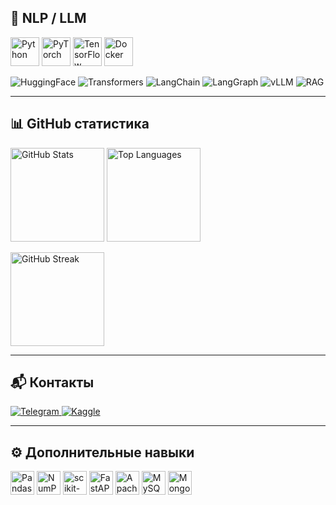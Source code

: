 ## 🔹 NLP / LLM

<p align="left">
  <!-- Основное -->
  <img src="https://cdn.jsdelivr.net/gh/devicons/devicon/icons/python/python-original.svg" width="46" height="46" alt="Python"/>
  <img src="https://cdn.jsdelivr.net/gh/devicons/devicon/icons/pytorch/pytorch-original.svg" width="46" height="46" alt="PyTorch"/>
  <img src="https://cdn.jsdelivr.net/gh/devicons/devicon/icons/tensorflow/tensorflow-original.svg" width="46" height="46" alt="TensorFlow"/>
  <img src="https://cdn.jsdelivr.net/gh/devicons/devicon/icons/docker/docker-original.svg" width="46" height="46" alt="Docker"/>
</p>

<p align="left">
  <img src="https://img.shields.io/badge/HuggingFace-FFAE00?style=for-the-badge&logo=huggingface&logoColor=white" alt="HuggingFace"/>
  <img src="https://img.shields.io/badge/Transformers-1f2937?style=for-the-badge&logo=huggingface&logoColor=white" alt="Transformers"/>
  <img src="https://img.shields.io/badge/LangChain-111827?style=for-the-badge" alt="LangChain"/>
  <img src="https://img.shields.io/badge/LangGraph-0ea5e9?style=for-the-badge" alt="LangGraph"/>
  <img src="https://img.shields.io/badge/vLLM-0f172a?style=for-the-badge" alt="vLLM"/>
  <img src="https://img.shields.io/badge/RAG-475569?style=for-the-badge" alt="RAG"/>
</p>

---

## 📊 GitHub статистика

<p align="left">
  <img src="https://github-readme-stats.vercel.app/api?username=ZavrazhinMA&show_icons=true&hide_title=true&hide=stars,issues,prs,contribs" height="150" alt="GitHub Stats"/>
  <img src="https://github-readme-stats.vercel.app/api/top-langs/?username=ZavrazhinMA&layout=compact&hide_title=true" height="150" alt="Top Languages"/>
</p>

<p align="left">
  <img src="https://streak-stats.demolab.com?user=ZavrazhinMA&hide_border=false" height="150" alt="GitHub Streak"/>
</p>

---

## 📬 Контакты

<p align="left">
  <a href="https://t.me/Maksim_AZ">
    <img src="https://img.shields.io/badge/Telegram-2CA5E0?style=for-the-badge&logo=telegram&logoColor=white" alt="Telegram"/>
  </a>
  <a href="https://www.kaggle.com/maksimaz">
    <img src="https://img.shields.io/badge/Kaggle-20BEFF?style=for-the-badge&logo=kaggle&logoColor=white" alt="Kaggle"/>
  </a>
</p>

---

## ⚙️ Дополнительные навыки

<p align="left">
  <img src="https://cdn.jsdelivr.net/gh/devicons/devicon/icons/pandas/pandas-original.svg" width="38" height="38" alt="Pandas"/>
  <img src="https://cdn.jsdelivr.net/gh/devicons/devicon/icons/numpy/numpy-original.svg" width="38" height="38" alt="NumPy"/>
  <img src="https://cdn.jsdelivr.net/gh/devicons/devicon/icons/scikitlearn/scikitlearn-original.svg" width="38" height="38" alt="scikit-learn"/>
  <img src="https://cdn.jsdelivr.net/gh/devicons/devicon/icons/fastapi/fastapi-original.svg" width="38" height="38" alt="FastAPI"/>
  <img src="https://cdn.jsdelivr.net/gh/devicons/devicon/icons/spark/spark-original.svg" width="38" height="38" alt="Apache Spark"/>
  <img src="https://cdn.jsdelivr.net/gh/devicons/devicon/icons/mysql/mysql-original.svg" width="38" height="38" alt="MySQL"/>
  <img src="https://cdn.jsdelivr.net/gh/devicons/devicon/icons/mongodb/mongodb-original.svg" width="38" height="38" alt="MongoDB"/>
</p>
